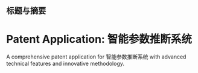 

## 标题与摘要

# Patent Application: 智能参数推断系统

A comprehensive patent application for 智能参数推断系统 with advanced technical features and innovative methodology.
